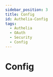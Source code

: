 ```yaml
---
sidebar_position: 3
title: Config
id: Authelia-Config
tags:
  - Authelia
  - OAuth
  - Security
  - Config  
---
```


# Config